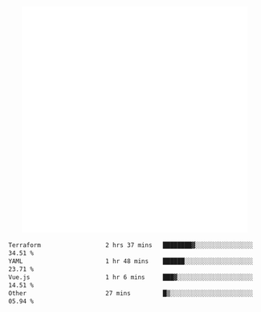 <div align="center">
    <a href="https://konst.fish">
        <img src="https://raw.githubusercontent.com/konstfish/konstfish/master/fish.svg" alt="Logo" width="450"/>
    </a>
</div>

<!--START_SECTION:waka-->

```text
Terraform                  2 hrs 37 mins   ████████▓░░░░░░░░░░░░░░░░   34.51 %
YAML                       1 hr 48 mins    ██████░░░░░░░░░░░░░░░░░░░   23.71 %
Vue.js                     1 hr 6 mins     ███▓░░░░░░░░░░░░░░░░░░░░░   14.51 %
Other                      27 mins         █▒░░░░░░░░░░░░░░░░░░░░░░░   05.94 %
```

<!--END_SECTION:waka-->
